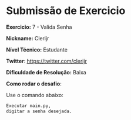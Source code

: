 # Submissão de Exercicio

**Exercicio:** 7 - Valida Senha

**Nickname:** Clerijr

**Nível Técnico:** Estudante

**Twitter**: https://twitter.com/clerijr

**Dificuldade de Resolução:** Baixa

**Como rodar o desafio**: 

Use o comando abaixo: 
```bash
Executar main.py,
digitar a senha desejada.
```

